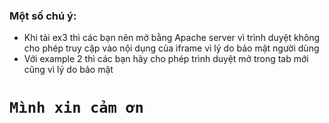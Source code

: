 ### Một số chú ý:
* Khi tải ex3 thì các bạn nên mở bằng Apache server vì trình duyệt không cho phép truy cập vào nội dụng của iframe vì lý do bảo mật người dùng
* Với example 2 thì các bạn hãy cho phép trình duyệt mở trong tab mới cũng vì lý do bảo mật  
# ` Mình xin cảm ơn `
